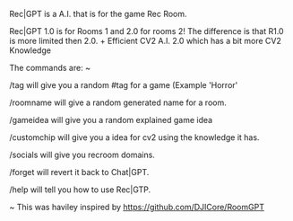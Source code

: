 Rec|GPT is a A.I. that is for the game Rec Room.

Rec|GPT 1.0 is for Rooms 1 and 2.0 for rooms 2! The difference is that R1.0 is more limited then 2.0. + Efficient CV2 A.I. 2.0 which has a bit more CV2 Knowledge 

The commands are: 
~

/tag will give you a random #tag for a game (Example 'Horror' 

/roomname will give a random generated name for a room. 

/gameidea will give you a random explained game idea

/customchip will give you a idea for cv2 using the knowledge it has.

/socials will give you recroom domains.

/forget will revert it back to Chat|GPT. 

/help will tell you how to use Rec|GTP.

~
This was haviley inspired by https://github.com/DJICore/RoomGPT
